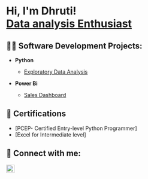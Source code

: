 <h1>Hi, I'm Dhruti! <br/> <a href="https://www.linkedin.com/in/dhruti-thakur/">Data analysis Enthusiast</a>

<h2>👨‍💻 Software Development Projects:</h2>

- <b>Python</b>
  - [Exploratory Data Analysis](https://github.com/DhrutiThakur/Python-P1)



 
  
- <b>Power Bi</b>
  - [Sales Dashboard](https://github.com/joshmadakor1/EncrypterPOC)
  


<h2>📄 Certifications </h2>

- [PCEP- Certified Entry-level Python Programmer]
- [Excel for Intermediate level]


<h2> 🤳 Connect with me:</h2>


[<img align="left" alt="DhrutiThakur | LinkedIn" width="22px" src="https://cdn.jsdelivr.net/npm/simple-icons@v3/icons/linkedin.svg" />][linkedin]



[linkedin]: https://www.linkedin.com/in/dhruti-thakur

<!--
**joshmadakor1/joshmadakor1** is a ✨ _special_ ✨ repository because its `README.md` (this file) appears on your GitHub profile.

Here are some ideas to get you started:

- 🔭 I’m currently working on ...
- 🌱 I’m currently learning ...
- 👯 I’m looking to collaborate on ...
- 🤔 I’m looking for help with ...
- 💬 Ask me about ...
- 📫 How to reach me: ...
- 😄 Pronouns: ...
- ⚡ Fun fact: ...
-->
